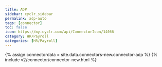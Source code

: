 ```yaml
---
title: ADP
sidebar: cyclr_sidebar
permalink: adp-auto
tags: [connector]
toc: false
icon: https://my.cyclr.com/api/ConnectorIcon/14066
category: HR/Payroll
categories: [HR/Payroll]
---
```

{% assign connectordata = site.data.connectors-new.connector-adp %}
{% include v2/connector/connector-new.html %}	